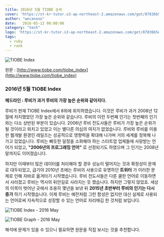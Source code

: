 ```yaml
---
title: 2016년 5월 TIOBE 순위
cover: 'https://st-kr-tutor.s3-ap-northeast-2.amazonaws.com/got/87836b5eb053590be9fc6d495e7858fc/cover6.jpg'
author: "wecanooo"
date:   2016-05-12 08:00:00
category: "tech"
logo: 'https://st-kr-tutor.s3-ap-northeast-2.amazonaws.com/got/87836b5eb053590be9fc6d495e7858fc/dream.png'
tags:
  - ruby
  - rank
---
```


![TIOBE Index](https://wecanooo.github.io/blog/assets/images/tiobe.png)

원문 : [http://www.tiobe.com/tiobe_index](http://www.tiobe.com/tiobe_index)

### 2016년 5월 TIOBE Index

**헤드라인 : 루비가 과거 루비의 가장 높은 순위와 같아지다.**

루비가 현재 TIOBE Index에서 8위에 위치하였습니다. 이것은 루비가 과거 2008년 12월에 차지했었던 가장 높은 순위와 같습니다.
루비의 이런 두번째 인기는 첫번째의 인기와는 다소 상반된 부분이 있습니다. 2006년 루비 전도사들은 루비가 가장 높은 순위가 될 것이라고 외치고 있었고 이는 별다른 의심의 여지가 없었습니다. 루비와 루비를 이용한 웹개발 환경인 레일즈는 성공적으로 영향력을 확대해 나가며 거의 세계를 정복해 나가고 있었습니다.
루비는 빠듯한 일정을 소화해야 하는 스타트업 업체들에 사랑받는 언어가 되었고, **"2006년의 프로그래밍 언어"** 로 선정되기도 하였으며 그 인기는 2008년 말까지도 이어졌습니다.

하지만 이때부터 많은 데이터를 처리해야 할 경우 성능이 떨어지는 것과 확정성이 문제로 대두되었고, 급기야 2010년 초에는 루비의 사용으로 유명하던 **트위터** 가 이러한 문제로 인해 자바로 옮겨타기 시작했습니다. 루비 전도사들은 다른 쿨한 언어로 이동하면서 사라졌고 루비는 역사의 뒤안길로 사라지는 듯 했습니다.
하지만 그렇지 않았죠. 세상의 이목이 벗어난 곳에서 조용히 몇년을 보낸 뒤 **2015년 초반부터 루비의 인기는 다시 증가** 하기 시작했습니다.
이제 루비는 예전처럼 그런 함성은 없지만 대신 실제로 사용되는 언어로써 지속적으로 성장할 수 있는 언어로 자리매김 한 것처럼 보입니다.

![TIOBE Index - 2016 May](https://wecanooo.github.io/blog/assets/images/tiobe_2016.png)

![TIOBE Graph - 2016 May](https://wecanooo.github.io/blog/assets/images/tiobe_2016_graph.png)

해석에 문제가 있을 수 있으니 필요하면 원문을 직접 보시는 것을 추천합니다.
